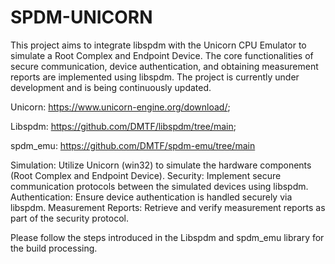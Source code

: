 # SPDM-UNICORN
This project aims to integrate libspdm with the Unicorn CPU Emulator to simulate a Root Complex and Endpoint Device. The core functionalities of secure communication, device authentication, and obtaining measurement reports are implemented using libspdm. The project is currently under development and is being continuously updated.

Unicorn: https://www.unicorn-engine.org/download/;

Libspdm: https://github.com/DMTF/libspdm/tree/main;

spdm_emu: https://github.com/DMTF/spdm-emu/tree/main

Simulation: Utilize Unicorn (win32) to simulate the hardware components (Root Complex and Endpoint Device).
Security: Implement secure communication protocols between the simulated devices using libspdm.
Authentication: Ensure device authentication is handled securely via libspdm.
Measurement Reports: Retrieve and verify measurement reports as part of the security protocol.

Please follow the steps introduced in the Libspdm and spdm_emu library for the build processing.
